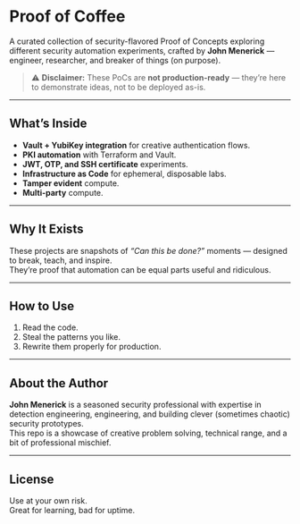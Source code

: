 # Proof of Coffee

A curated collection of security-flavored Proof of Concepts exploring different security automation experiments, crafted by **John Menerick** — engineer, researcher, and breaker of things (on purpose).

> ⚠ **Disclaimer:** These PoCs are **not production-ready** — they’re here to demonstrate ideas, not to be deployed as-is.

---

## What’s Inside
- **Vault + YubiKey integration** for creative authentication flows.
- **PKI automation** with Terraform and Vault.
- **JWT, OTP, and SSH certificate** experiments.
- **Infrastructure as Code** for ephemeral, disposable labs.
- **Tamper evident** compute.
- **Multi-party** compute.

---

## Why It Exists
These projects are snapshots of *“Can this be done?”* moments — designed to break, teach, and inspire.  
They’re proof that automation can be equal parts useful and ridiculous.

---

## How to Use
1. Read the code.
2. Steal the patterns you like.
3. Rewrite them properly for production.

---

## About the Author
**John Menerick** is a seasoned security professional with expertise in detection engineering, engineering, and building clever (sometimes chaotic) security prototypes.  
This repo is a showcase of creative problem solving, technical range, and a bit of professional mischief.

---

## License
Use at your own risk.  
Great for learning, bad for uptime.

